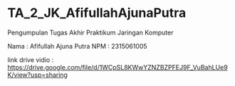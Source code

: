 # TA_2_JK_AfifullahAjunaPutra
Pengumpulan Tugas Akhir Praktikum Jaringan Komputer 

Nama : Afifullah Ajuna Putra
NPM : 2315061005

link drive vidio : https://drive.google.com/file/d/1WCpSL8KWwYZNZBZPFEJ9F_VuBahLUe9K/view?usp=sharing
